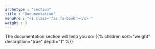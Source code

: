 ```yaml
---
archetype : "section"
title : "Documentation"
menuPre : "<i class='fas fa-book'></i> "
weight : 3
---
```

The documentation section will help you on:
  {{% children sort="weight" description="true" depth="1" %}}
